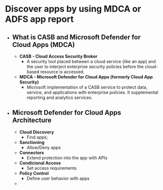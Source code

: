 # Discover apps by using MDCA or ADFS app report
- ## What is CASB and Microsoft Defender for Cloud Apps (MDCA)
	- **CASB - Cloud Access Security Broker**
		- A security tool placed between a cloud service (like an app) and the user to interject enterprise security policies before the cloud-based resource is accessed.
	- **MDCA - Microsoft Defender for Cloud Apps (formerly Cloud App Security)**
		- Microsoft implementation of a CASB service to protect data, service, and applications wíth enterprise policies. It supplemental reporting and analytics services.
- ## Microsoft Defender for Cloud Apps Architecture
	- **Cloud Discovery**
		- Find apps;
	- **Sanctioning**
		- Allow/Deny apps
	- **Connectors**
		- Extend protection into the app with APIs
	- **Condicional Access**
		- Set access requirements
	- **Policy Control**
		- Define user behavior with apps
	- 